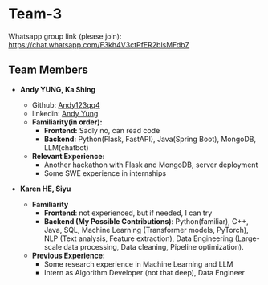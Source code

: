 # Team-3

Whatsapp group link (please join): <https://chat.whatsapp.com/F3kh4V3ctPfER2blsMFdbZ>

## Team Members

- **Andy YUNG, Ka Shing**
  - Github: [Andy123qq4](https://github.com/Andy123qq4)
  - linkedin: [Andy Yung](https://www.linkedin.com/in/andy-yung-969487240/)
  - **Familiarity(in order):**
    - **Frontend:** Sadly no, can read code
    - **Backend:** Python(Flask, FastAPI), Java(Spring Boot), MongoDB, LLM(chatbot)
  - **Relevant Experience:**
    - Another hackathon with Flask and MongoDB, server deployment
    - Some SWE experience in internships
   
- **Karen HE, Siyu**
  - **Familiarity**
    - **Frontend**: not experienced, but if needed, I can try
    - **Backend (My Possible Contributions)**:
      Python(familiar), C++, Java, SQL,
      Machine Learning (Transformer models, PyTorch),
      NLP (Text analysis, Feature extraction),
      Data Engineering (Large-scale data processing, Data cleaning, Pipeline optimization).
  - **Previous Experience:**
      - Some research experience in Machine Learning and LLM
      - Intern as Algorithm Developer (not that deep), Data Engineer
